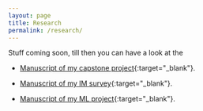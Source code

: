 ```yaml
---
layout: page
title: Research
permalink: /research/
---
```

Stuff coming soon, till then you can have a look at the

- [Manuscript of my capstone project]({{site.baseurl}}/assets/pdf/hcbir.pdf){:target="\_blank"}.

- [Manuscript of my IM survey]({{site.baseurl}}/assets/pdf/IM.pdf){:target="\_blank"}.

- [Manuscript of my ML project]({{site.baseurl}}/assets/pdf/ML.pdf){:target="\_blank"}.

